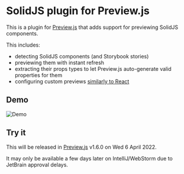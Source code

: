 # SolidJS plugin for Preview.js

This is a plugin for [Preview.js](https://previewjs.com) that adds support for previewing SolidJS components.

This includes:

- detecting SolidJS components (and Storybook stories)
- previewing them with instant refresh
- extracting their props types to let Preview.js auto-generate valid properties for them
- configuring custom previews [similarly to React](https://previewjs.com/docs/features/custom-previews)

## Demo

![Demo](demo.gif)

## Try it

This will be released in [Preview.js](https://previewjs.com) v1.6.0 on Wed 6 April 2022.

It may only be available a few days later on IntelliJ/WebStorm due to JetBrain approval delays.
